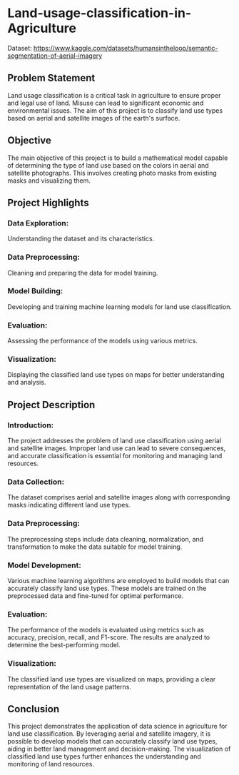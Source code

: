 # Land-usage-classification-in-Agriculture

Dataset: https://www.kaggle.com/datasets/humansintheloop/semantic-segmentation-of-aerial-imagery

## Problem Statement
Land usage classification is a critical task in agriculture to ensure proper and legal use of land. Misuse can lead to significant economic and environmental issues. The aim of this project is to classify land use types based on aerial and satellite images of the earth's surface.

## Objective
The main objective of this project is to build a mathematical model capable of determining the type of land use based on the colors in aerial and satellite photographs. This involves creating photo masks from existing masks and visualizing them.

## Project Highlights
### Data Exploration:
Understanding the dataset and its characteristics.
### Data Preprocessing:
Cleaning and preparing the data for model training.
### Model Building:
Developing and training machine learning models for land use classification.
### Evaluation:
Assessing the performance of the models using various metrics.
### Visualization:
Displaying the classified land use types on maps for better understanding and analysis.

## Project Description
### Introduction:
The project addresses the problem of land use classification using aerial and satellite images. Improper land use can lead to severe consequences, and accurate classification is essential for monitoring and managing land resources.
### Data Collection:
The dataset comprises aerial and satellite images along with corresponding masks indicating different land use types.
### Data Preprocessing:
The preprocessing steps include data cleaning, normalization, and transformation to make the data suitable for model training.
### Model Development:
Various machine learning algorithms are employed to build models that can accurately classify land use types. These models are trained on the preprocessed data and fine-tuned for optimal performance.
### Evaluation:
The performance of the models is evaluated using metrics such as accuracy, precision, recall, and F1-score. The results are analyzed to determine the best-performing model.
### Visualization:
The classified land use types are visualized on maps, providing a clear representation of the land usage patterns.

## Conclusion
This project demonstrates the application of data science in agriculture for land use classification. By leveraging aerial and satellite imagery, it is possible to develop models that can accurately classify land use types, aiding in better land management and decision-making. The visualization of classified land use types further enhances the understanding and monitoring of land resources.
